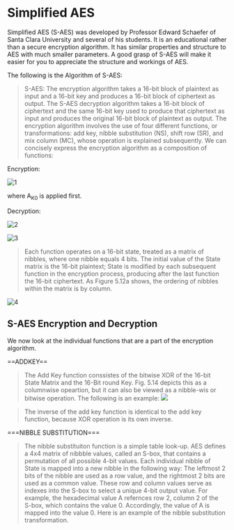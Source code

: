 # Simplified AES

Simplified AES (S-AES) was developed by Professor Edward Schaefer of Santa Clara University and several of his students. It is an educational rather than a secure encryption algorithm. It has similar properties and structure to AES with much smaller parameters. A good grasp of S-AES will make it easier for you to appreciate the structure and workings of AES.

The following is the Algorithm of S-AES:

> S-AES: The encryption algorithm takes a 16-bit block of plaintext as input and a 16-bit key and produces a 16-bit block of ciphertext as output. The S-AES decryption algorithm takes a 16-bit block of ciphertext and the same 16-bit key used to produce that ciphertext as input and produces the original 16-bit block of plaintext as output. The encryption algorithm involves the use of four different functions, or transformations: add key, nibble substitution (NS), shift row (SR), and mix column (MC), whose operation is explained subsequently. We can concisely express the encryption algorithm as a composition of functions:

Encryption:

![1](https://user-images.githubusercontent.com/73187712/208061567-53f86c21-3523-43c7-b75a-b0157c75b3d9.png)


where A<sub>K</sub><sub>0</sub> is applied first.

Decryption:

![2](https://user-images.githubusercontent.com/73187712/208062304-56d7c746-2ef1-4d46-b5d0-095147fb2d24.png)


![3](https://user-images.githubusercontent.com/73187712/208062353-945e06a9-ed59-4356-b5f9-7bd20061696c.png)

> Each function operates on a 16-bit state, treated as a matrix of nibbles, where one nibble equals 4 bits. The initial value of the State matrix is the 16-bit plaintext; State is modified by
> each subsequent function in the encryption process, producing after the last function the 16-bit ciphertext. As Figure 5.12a shows, the ordering of nibbles within the matrix is by column.

![4](https://user-images.githubusercontent.com/73187712/208062941-55a825f0-39c8-413b-a535-314ca91d976e.png)


## S-AES Encryption and Decryption

We now look at the individual functions that are a part of the encryption algorithm.

==ADDKEY==

> The Add Key function conssistes of the bitwise XOR of the 16-bit State Matrix and the 16-Bit round Key. Fig. 5.14 depicts this as a columnwise opeartion, but it can also be viewed as a nibble-wis or bitwise operation. The following is an example:
> ![](C:/Users/Amaan/Documents/Java/AES/5)

> The inverse of the add key function is identical to the add key function, because XOR operation is its own inverse.

===NIBBLE SUBSTITUTION===

> The nibble substituiton function is a simple table look-up. AES defines a 4x4 matrix of nibbble values, called an S-box, that contains a permutation of all possible 4-bit values. Each individual nibble of State is mapped into a new nibble in the following way: The leftmost 2 bits of the nibble are used as a row value, and the rightmost 2 bits are used as a common value. These row and column values serve as indexes into the S-box to select a unique 4-bit output value. For example, the hexadecimal value A refernces row 2, column 2 of the S-box, which contains the value 0. Accordingly, the value of A is mapped into the value 0.
> Here is an example of the nibble substitution transformation.
